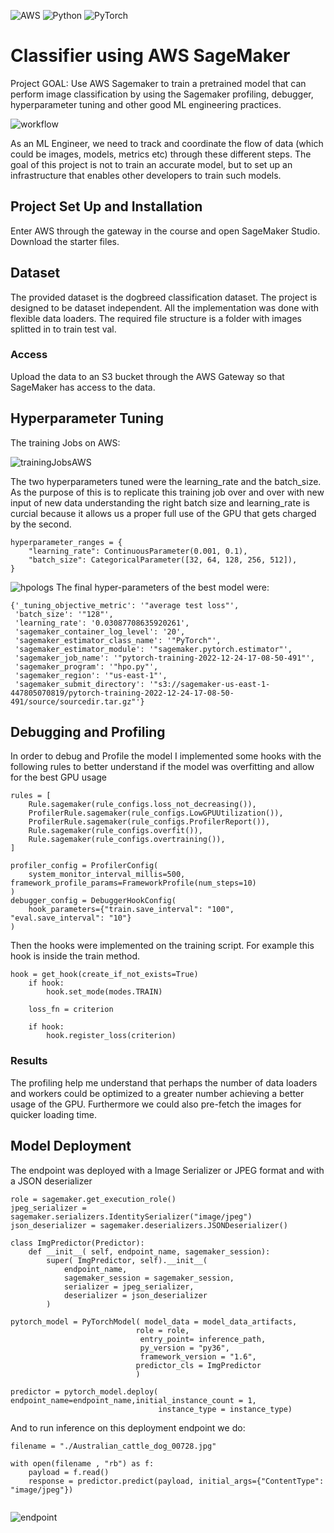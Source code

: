 ![AWS](https://img.shields.io/badge/AWS-%23FF9900.svg?style=for-the-badge&logo=amazon-aws&logoColor=white)
![Python](https://img.shields.io/badge/python-3670A0?style=for-the-badge&logo=python&logoColor=ffdd54)
![PyTorch](https://img.shields.io/badge/PyTorch-%23EE4C2C.svg?style=for-the-badge&logo=PyTorch&logoColor=white)
# Classifier using AWS SageMaker


Project GOAL:
Use AWS Sagemaker to train a pretrained model that can perform image classification by using the Sagemaker profiling, debugger, hyperparameter tuning and other good ML engineering practices. 

![workflow](https://user-images.githubusercontent.com/61661948/210153657-b2e88bd2-b3b2-46d5-9b8f-1559c085e07f.png)

As an ML Engineer, we need to track and coordinate the flow of data (which could be images, models, metrics etc) through these different steps. The goal of this project is not to train an accurate model, but to set up an infrastructure that enables other developers to train such models.

## Project Set Up and Installation
Enter AWS through the gateway in the course and open SageMaker Studio. 
Download the starter files.

## Dataset
The provided dataset is the dogbreed classification dataset.
The project is designed to be dataset independent. All the implementation was done with flexible data loaders. The required file structure is a folder with images splitted in to train test val.

### Access
Upload the data to an S3 bucket through the AWS Gateway so that SageMaker has access to the data. 

## Hyperparameter Tuning

The training Jobs on AWS:

![trainingJobsAWS](https://user-images.githubusercontent.com/61661948/210153341-56965935-eec9-42a8-a35b-49a8791d0d72.png)

The two hyperparameters tuned were the learning_rate and the batch_size. As the purpose of this is to replicate this training job over and over with new input of new data understanding the right batch size and learning_rate is curcial because it allows us a proper full use of the GPU that gets charged by the second.
```
hyperparameter_ranges = {
    "learning_rate": ContinuousParameter(0.001, 0.1),
    "batch_size": CategoricalParameter([32, 64, 128, 256, 512]),
}
```

![hpologs](https://user-images.githubusercontent.com/61661948/210153320-74681071-458b-47a6-8e3f-2278bd168c5a.png)
The final hyper-parameters of the best model were:

```
{'_tuning_objective_metric': '"average test loss"',
 'batch_size': '"128"',
 'learning_rate': '0.03087708635920261',
 'sagemaker_container_log_level': '20',
 'sagemaker_estimator_class_name': '"PyTorch"',
 'sagemaker_estimator_module': '"sagemaker.pytorch.estimator"',
 'sagemaker_job_name': '"pytorch-training-2022-12-24-17-08-50-491"',
 'sagemaker_program': '"hpo.py"',
 'sagemaker_region': '"us-east-1"',
 'sagemaker_submit_directory': '"s3://sagemaker-us-east-1-447805070819/pytorch-training-2022-12-24-17-08-50-491/source/sourcedir.tar.gz"'}
```



## Debugging and Profiling
In order to debug and Profile the model I implemented some hooks with the following rules to better understand if the model was overfitting and allow for the best GPU usage

```
rules = [
    Rule.sagemaker(rule_configs.loss_not_decreasing()),
    ProfilerRule.sagemaker(rule_configs.LowGPUUtilization()),
    ProfilerRule.sagemaker(rule_configs.ProfilerReport()),
    Rule.sagemaker(rule_configs.overfit()),
    Rule.sagemaker(rule_configs.overtraining()),
]

profiler_config = ProfilerConfig(
    system_monitor_interval_millis=500, framework_profile_params=FrameworkProfile(num_steps=10)
)
debugger_config = DebuggerHookConfig(
    hook_parameters={"train.save_interval": "100", "eval.save_interval": "10"}
)
```

Then the hooks were implemented on the training script. For example this hook is inside the train method.
```
hook = get_hook(create_if_not_exists=True)
    if hook:
        hook.set_mode(modes.TRAIN)
        
    loss_fn = criterion
    
    if hook:
        hook.register_loss(criterion)
```

### Results
The profiling help me understand that perhaps the number of data loaders and workers could be optimized to a greater number achieving a better usage of the GPU. Furthermore we could also pre-fetch the images for quicker loading time.


## Model Deployment
The endpoint was deployed with a Image Serializer or JPEG format and with a JSON deserializer 

```
role = sagemaker.get_execution_role()
jpeg_serializer = sagemaker.serializers.IdentitySerializer("image/jpeg")
json_deserializer = sagemaker.deserializers.JSONDeserializer()

class ImgPredictor(Predictor):
    def __init__( self, endpoint_name, sagemaker_session):
        super( ImgPredictor, self).__init__(
            endpoint_name,
            sagemaker_session = sagemaker_session,
            serializer = jpeg_serializer,
            deserializer = json_deserializer
        )
        
pytorch_model = PyTorchModel( model_data = model_data_artifacts,
                            role = role,
                             entry_point= inference_path,
                             py_version = "py36",
                             framework_version = "1.6",
                            predictor_cls = ImgPredictor
                            )

predictor = pytorch_model.deploy( endpoint_name=endpoint_name,initial_instance_count = 1, 
                                 instance_type = instance_type)

```

And to run inference on this deployment endpoint we do:
```
filename = "./Australian_cattle_dog_00728.jpg"

with open(filename , "rb") as f:
    payload = f.read()
    response = predictor.predict(payload, initial_args={"ContentType": "image/jpeg"})


```
![endpoint](https://user-images.githubusercontent.com/61661948/210153577-f585449d-f036-49df-87a5-f26c704eaec1.png)


